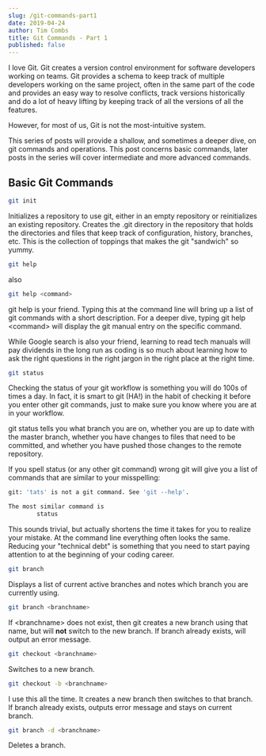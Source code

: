 ```yaml
---
slug: /git-commands-part1
date: 2019-04-24
author: Tim Combs
title: Git Commands - Part 1
published: false
---
```


I love Git. Git creates a version control environment for software developers working on teams. Git provides a schema to keep track of multiple developers working on the same project, often in the same part of the code and provides an easy way to resolve conflicts, track versions historically and do a lot of heavy lifting by keeping track of all the versions of all the features.

However, for most of us, Git is not the most-intuitive system.

This series of posts will provide a shallow, and sometimes a deeper dive, on git commands and operations. This post concerns basic commands, later posts in the series will cover intermediate and more advanced commands.

## Basic Git Commands

```bash
git init
```

Initializes a repository to use git, either in an empty repository or reinitializes an existing repository. Creates the .git directory in the repository that holds the directories and files that keep track of configuration, history, branches, etc. This is the collection of toppings that makes the git "sandwich" so yummy.

```bash
git help
```

also

```bash
git help <command>
```

git help is your friend. Typing this at the command line will bring up a list of git commands with a short description. For a deeper dive, typing git help \<command\> will display the git manual entry on the specific command.

While Google search is also your friend, learning to read tech manuals will pay dividends in the long run as coding is so much about learning how to ask the right questions in the right jargon in the right place at the right time.

```bash
git status
```

Checking the status of your git workflow is something you will do 100s of times a day. In fact, it is smart to git (HA!) in the habit of checking it before you enter other git commands, just to make sure you know where you are at in your workflow.

git status tells you what branch you are on, whether you are up to date with the master branch, whether you have changes to files that need to be committed, and whether you have pushed those changes to the remote repository.

If you spell status (or any other git command) wrong git will give you a list of commands that are similar to your misspelling:

```bash
git: 'tats' is not a git command. See 'git --help'.

The most similar command is
        status
```

This sounds trivial, but actually shortens the time it takes for you to realize your mistake. At the command line everything often looks the same. Reducing your "technical debt" is something that you need to start paying attention to at the beginning of your coding career.

```bash
git branch
```

Displays a list of current active branches and notes which branch you are currently using.

```bash
git branch <branchname>
```

If \<branchname\> does not exist, then git creates a new branch using that name, but will **not** switch to the new branch. If branch already exists, will output an error message.

```bash
git checkout <branchname>
```

Switches to a new branch.

```bash
git checkout -b <branchname>
```

I use this all the time. It creates a new branch then switches to that branch. If branch already exists, outputs error message and stays on current branch.

```bash
git branch -d <branchname>
```

Deletes a branch.
